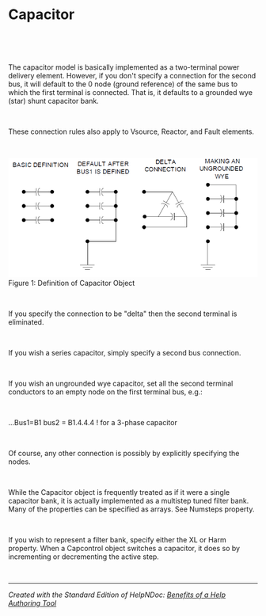 # Capacitor

&nbsp;

&nbsp;

The capacitor model is basically implemented as a two-terminal power delivery element. However, if you don't specify a connection for the second bus, it will default to the 0 node (ground reference) of the same bus to which the first terminal is connected. That is, it defaults to a grounded wye (star) shunt capacitor bank.

&nbsp;

These connection rules also apply to Vsource, Reactor, and Fault elements.

&nbsp;

![Image](<lib/NewItem122.png>)\
Figure 1: Definition of Capacitor Object

&nbsp;

If you specify the connection to be "delta" then the second terminal is eliminated.

&nbsp;

If you wish a series capacitor, simply specify a second bus connection.

&nbsp;

If you wish an ungrounded wye capacitor, set all the second terminal conductors to an empty node on the first terminal bus, e.g.:

&nbsp;

...Bus1=B1 bus2 = B1.4.4.4 \! for a 3-phase capacitor

&nbsp;

Of course, any other connection is possibly by explicitly specifying the nodes.

&nbsp;

While the Capacitor object is frequently treated as if it were a single capacitor bank, it is actually implemented as a multistep tuned filter bank. Many of the properties can be specified as arrays. See Numsteps property.

&nbsp;

If you wish to represent a filter bank, specify either the XL or Harm property. When a Capcontrol object switches a capacitor, it does so by incrementing or decrementing the active step.

&nbsp;


***
_Created with the Standard Edition of HelpNDoc: [Benefits of a Help Authoring Tool](<https://www.helpauthoringsoftware.com>)_
